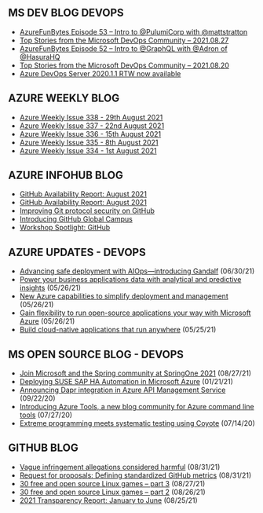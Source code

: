 ## MS DEV BLOG DEVOPS 

<!-- DEVBLOGDEVOPS:START -->
- [AzureFunBytes Episode 53 – Intro to @PulumiCorp with @mattstratton](https://devblogs.microsoft.com/devops/azurefunbytes-episode-53-intro-to-pulumicorp-with-mattstratton/)
- [Top Stories from the Microsoft DevOps Community – 2021.08.27](https://devblogs.microsoft.com/devops/top-stories-from-the-microsoft-devops-community-2021-08-27/)
- [AzureFunBytes Episode 52 – Intro to @GraphQL with @Adron of @HasuraHQ](https://devblogs.microsoft.com/devops/azurefunbytes-episode-52-intro-to-graphql-with-adron-of-hasurahq/)
- [Top Stories from the Microsoft DevOps Community – 2021.08.20](https://devblogs.microsoft.com/devops/top-stories-from-the-microsoft-devops-community-2021-08-20/)
- [Azure DevOps Server 2020.1.1 RTW now available](https://devblogs.microsoft.com/devops/azure-devops-server-2020-1-1-rtw-now-available/)
<!-- DEVBLOGDEVOPS:END -->


## AZURE WEEKLY BLOG

<!-- AZUREWEEKLY:START -->
- [Azure Weekly Issue 338 - 29th August 2021](https://azureweekly.info/issue-338.html)
- [Azure Weekly Issue 337 - 22nd August 2021](https://azureweekly.info/issue-337.html)
- [Azure Weekly Issue 336 - 15th August 2021](https://azureweekly.info/issue-336.html)
- [Azure Weekly Issue 335 - 8th August 2021](https://azureweekly.info/issue-335.html)
- [Azure Weekly Issue 334 - 1st August 2021](https://azureweekly.info/issue-334.html)
<!-- AZUREWEEKLY:END -->

## AZURE INFOHUB BLOG 

<!-- AZUREINFOHUB:START -->
- [GitHub Availability Report: August 2021](https://github.blog/2021-09-01-github-availability-report-august-2021/)
- [GitHub Availability Report: August 2021](https://github.blog/2021-09-01-github-availability-report-august-2021/)
- [Improving Git protocol security on GitHub](https://github.blog/2021-09-01-improving-git-protocol-security-github/)
- [Introducing GitHub Global Campus](https://github.blog/2021-09-01-introducing-github-global-campus/)
- [Workshop Spotlight: GitHub](https://devblogs.microsoft.com/premier-developer/workshop-spotlight-github)
<!-- AZUREINFOHUB:END -->


## AZURE UPDATES - DEVOPS 

<!-- AZUREUPDATES:START -->

 - [Advancing safe deployment with AIOps—introducing Gandalf](https://azure.microsoft.com/blog/advancing-safe-deployment-with-aiops-introducing-gandalf/) (06/30/21)
 - [Power your business applications data with analytical and predictive insights](https://azure.microsoft.com/blog/power-your-business-applications-data-with-analytical-and-predictive-insights/) (05/26/21)
 - [New Azure capabilities to simplify deployment and management](https://azure.microsoft.com/blog/new-azure-capabilities-to-simplify-deployment-and-management/) (05/26/21)
 - [Gain flexibility to run open-source applications your way with Microsoft Azure](https://azure.microsoft.com/blog/gain-flexibility-to-run-open-source-applications-your-way-with-microsoft-azure/) (05/26/21)
 - [Build cloud-native applications that run anywhere](https://azure.microsoft.com/blog/build-cloudnative-applications-that-run-anywhere/) (05/25/21)
<!-- AZUREUPDATES:END -->


## MS OPEN SOURCE BLOG - DEVOPS 

<!-- MSOPENSOURCEBLOG:START -->

 - [Join Microsoft and the Spring community at SpringOne 2021](https://cloudblogs.microsoft.com/opensource/2021/08/27/join-microsoft-and-the-spring-community-at-springone-2021/) (08/27/21)
 - [Deploying SUSE SAP HA Automation in Microsoft Azure](https://cloudblogs.microsoft.com/opensource/2021/01/21/deploying-suse-sap-ha-automation-in-microsoft-azure/) (01/21/21)
 - [Announcing Dapr integration in Azure API Management Service](https://cloudblogs.microsoft.com/opensource/2020/09/22/announcing-dapr-integration-azure-api-management-service-apim/) (09/22/20)
 - [Introducing Azure Tools, a new blog community for Azure command line tools](https://cloudblogs.microsoft.com/opensource/2020/07/27/introducing-azure-tools-new-tech-community-blog/) (07/27/20)
 - [Extreme programming meets systematic testing using Coyote](https://cloudblogs.microsoft.com/opensource/2020/07/14/extreme-programming-meets-systematic-testing-using-coyote/) (07/14/20)
<!-- MSOPENSOURCEBLOG:END -->


## GITHUB BLOG


<!-- GITHUB:START -->

 - [Vague infringement allegations considered harmful](https://github.blog/2021-08-31-vague-infringement-allegations-considered-harmful/) (08/31/21)
 - [Request for proposals: Defining standardized GitHub metrics](https://github.blog/2021-08-31-request-for-proposals-defining-standardized-github-metrics/) (08/31/21)
 - [30 free and open source Linux games – part 3](https://github.blog/2021-08-27-30-free-and-open-source-linux-games-part-3/) (08/27/21)
 - [30 free and open source Linux games – part 2](https://github.blog/2021-08-26-30-free-and-open-source-linux-games-part-2/) (08/26/21)
 - [2021 Transparency Report: January to June](https://github.blog/2021-08-25-2021-transparency-report-january-to-june/) (08/25/21)
<!-- GITHUB:END -->
